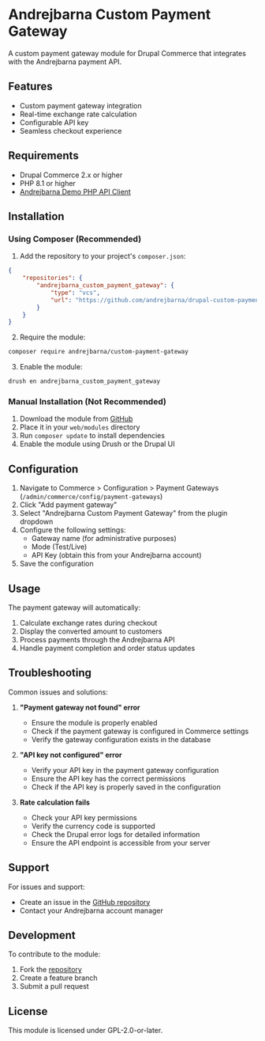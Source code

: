 # Andrejbarna Custom Payment Gateway

A custom payment gateway module for Drupal Commerce that integrates with the Andrejbarna payment API.

## Features

- Custom payment gateway integration
- Real-time exchange rate calculation
- Configurable API key
- Seamless checkout experience

## Requirements

- Drupal Commerce 2.x or higher
- PHP 8.1 or higher
- [Andrejbarna Demo PHP API Client](https://packagist.org/packages/andrejbarna/demo-php-api-client)

## Installation

### Using Composer (Recommended)

1. Add the repository to your project's `composer.json`:
```json
{
    "repositories": {
        "andrejbarna_custom_payment_gateway": {
            "type": "vcs",
            "url": "https://github.com/andrejbarna/drupal-custom-payment-gateway.git"
        }
    }
}
```

2. Require the module:
```bash
composer require andrejbarna/custom-payment-gateway
```

3. Enable the module:
```bash
drush en andrejbarna_custom_payment_gateway
```

### Manual Installation (Not Recommended)

1. Download the module from [GitHub](https://github.com/andrejbarna/drupal-custom-payment-gateway)
2. Place it in your `web/modules` directory
3. Run `composer update` to install dependencies
4. Enable the module using Drush or the Drupal UI

## Configuration

1. Navigate to Commerce > Configuration > Payment Gateways (`/admin/commerce/config/payment-gateways`)
2. Click "Add payment gateway"
3. Select "Andrejbarna Custom Payment Gateway" from the plugin dropdown
4. Configure the following settings:
   - Gateway name (for administrative purposes)
   - Mode (Test/Live)
   - API Key (obtain this from your Andrejbarna account)
5. Save the configuration

## Usage

The payment gateway will automatically:
1. Calculate exchange rates during checkout
2. Display the converted amount to customers
3. Process payments through the Andrejbarna API
4. Handle payment completion and order status updates

## Troubleshooting

Common issues and solutions:

1. **"Payment gateway not found" error**
   - Ensure the module is properly enabled
   - Check if the payment gateway is configured in Commerce settings
   - Verify the gateway configuration exists in the database

2. **"API key not configured" error**
   - Verify your API key in the payment gateway configuration
   - Ensure the API key has the correct permissions
   - Check if the API key is properly saved in the configuration

3. **Rate calculation fails**
   - Check your API key permissions
   - Verify the currency code is supported
   - Check the Drupal error logs for detailed information
   - Ensure the API endpoint is accessible from your server

## Support

For issues and support:
- Create an issue in the [GitHub repository](https://github.com/andrejbarna/drupal-custom-payment-gateway/issues)
- Contact your Andrejbarna account manager

## Development

To contribute to the module:
1. Fork the [repository](https://github.com/andrejbarna/drupal-custom-payment-gateway)
2. Create a feature branch
3. Submit a pull request

## License

This module is licensed under GPL-2.0-or-later. 